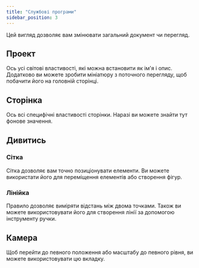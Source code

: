 ```yaml
---
title: "Службові програми"
sidebar_position: 3
---
```


Цей вигляд дозволяє вам змінювати загальний документ чи перегляд.

## Проект

Ось усі світові властивості, які можна встановити як ім'я і опис. Додатково ви можете зробити мініатюру з поточного перегляду, щоб побачити його на головній сторінці.

## Сторінка

Ось всі специфічні властивості сторінки. Наразі ви можете знайти тут фонове значення.

## Дивитись

### Сітка

Сітка дозволяє вам точно позиціонувати елементи. Ви можете використати його для переміщення елементів або створення фігур.

### Лінійка

Правило дозволяє виміряти відстань між двома точками. Також ви можете використовувати його для створення лінії за допомогою інструменту ручки.

## Камера

Щоб перейти до певного положення або масштабу до певного рівня, ви можете використовувати цю вкладку.
